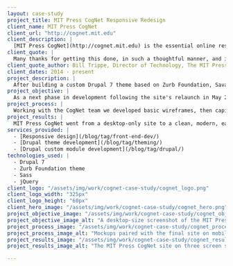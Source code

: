 ```yaml
---
layout: case-study
project_title: MIT Press CogNet Responsive Redesign
client_name: MIT Press CogNet
client_url: "http://cognet.mit.edu"
client_description: |
  [MIT Press CogNet](http://cognet.mit.edu) is the essential online resource for students and scholars in the brain and cognitive sciences. Since its launch in 2000, it quickly became the premiere source for those engaged in highly-cited, cutting-edge research.
client_quote: |
  Many thanks for getting this done, in such a thoughtful manner, and in a way that really honors the content and provides such a useful, attractive set of interactions for the readers.
client_quote_author: Bill Trippe, Director of Technology, The MIT Press
client_dates: 2014 - present
project_description: |
  After building a custom Drupal 7 theme based on Zurb Foundation, Savas Labs went back to the drawing board to redesign the site for small screens, resulting in a seamless, responsive experience across devices.
project_objective: |
  As a next phase in development following the site's relaunch in May 2015, MIT Press CogNet wanted to extend their site to users of all devices. A complete responsive redesign was in order.
project_process: |
  Working with the CogNet team we developed basic wireframes, then capitalized on the power of the Zurb Foundation theme and Sass for CSS preprocessing to rework the already-existing subtheme. To ensure a seamless experience on smaller devices, we used jQuery to create slick navigation, scrolling, and content exploration.
project_results: |
  MIT Press CogNet went from a desktop-only site to a clean, modern, easy to navigate site on all screen sizes. Thanks to our strong partnership with the client, effective planning, and the powerful technologies used, this project was delivered under budget.
services_provided: |
  - [Responsive design](/blog/tag/front-end-dev/)
  - [Drupal theme development](/blog/tag/theming/)
  - [Drupal custom module development](/blog/tag/drupal/)
technologies_used: |
  - Drupal 7
  - Zurb Foundation theme
  - Sass
  - jQuery
client_logo: "/assets/img/work/cognet-case-study/cognet_logo.png"
client_logo_width: "325px"
client_logo_height: "60px"
client_hero_image: "/assets/img/work/cognet-case-study/cognet_hero.png"
project_objective_image: "/assets/img/work/cognet-case-study/cognet_objective.png"
project_objective_image_alt: "A desktop-size screenshot of the MIT Press CogNet website"
project_process_image: "/assets/img/work/cognet-case-study/cognet_process.png"
project_process_image_alt: "Mockups paired with the final site on mobile screens"
project_results_image: "/assets/img/work/cognet-case-study/cognet_results.png"
project_results_image_alt: "The MIT Press CogNet site on three screen sizes"

---
```

